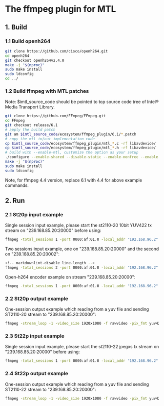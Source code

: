 # The ffmpeg plugin for MTL

## 1. Build

### 1.1 Build openh264

```bash
git clone https://github.com/cisco/openh264.git
cd openh264
git checkout openh264v2.4.0
make -j "$(nproc)"
sudo make install
sudo ldconfig
cd ../
```

### 1.2 Build ffmpeg with MTL patches

Note: $imtl_source_code should be pointed to top source code tree of Intel® Media Transport Library.

```bash
git clone https://github.com/FFmpeg/FFmpeg.git
cd FFmpeg
git checkout release/6.1
# apply the build patch
git am $imtl_source_code/ecosystem/ffmpeg_plugin/6.1/*.patch
# copy the mtl in/out implementation code
cp $imtl_source_code/ecosystem/ffmpeg_plugin/mtl_*.c -rf libavdevice/
cp $imtl_source_code/ecosystem/ffmpeg_plugin/mtl_*.h -rf libavdevice/
# build with --enable-mtl, customize the option as your setup
./configure --enable-shared --disable-static --enable-nonfree --enable-pic --enable-gpl --enable-libopenh264 --enable-encoder=libopenh264 --enable-mtl
make -j "$(nproc)"
sudo make install
sudo ldconfig
```

Note, for ffmpeg 4.4 version, replace 6.1 with 4.4 for above example commands.

## 2. Run

### 2.1 St20p input example

Single session input example, please start the st2110-20 10bit YUV422 tx stream on "239.168.85.20:20000" before using:

```bash
ffmpeg -total_sessions 1 -port 0000:af:01.0 -local_addr "192.168.96.2" -rx_addr "239.168.85.20" -framerate 59.94 -pixel_format yuv422p10le -width 1920 -height 1080 -udp_port 20000 -payload_type 112 -f mtl_st20p -i "k" -vframes 2000 -f rawvideo /dev/null -y
```

Two sessions input example, one on "239.168.85.20:20000" and the second on "239.168.85.20:20002":

```bash
<!-- markdownlint-disable line-length -->
ffmpeg -total_sessions 2 -port 0000:af:01.0 -local_addr "192.168.96.2" -rx_addr "239.168.85.20" -framerate 59.94 -pixel_format yuv422p10le -width 1920 -height 1080 -udp_port 20000 -payload_type 112 -f mtl_st20p -i "1" -port 0000:af:01.0 -rx_addr "239.168.85.20" -framerate 59.94 -pixel_format yuv422p10le -width 1920 -height 1080 -udp_port 20002 -payload_type 112 -f mtl_st20p -i "2" -map 0:0 -vframes 2000 -f rawvideo /dev/null -y -map 1:0 -vframes 2000 -f rawvideo /dev/null -y
```

Open-h264 encoder example on stream "239.168.85.20:20000":

```bash
ffmpeg -total_sessions 1 -port 0000:af:01.0 -local_addr "192.168.96.2" -rx_addr "239.168.85.20" -framerate 59.94 -pixel_format yuv422p10le -width 1920 -height 1080 -udp_port 20000 -payload_type 112 -f mtl_st20p -i "k" -vframes 2000 -c:v libopenh264 out.264 -y
```

### 2.2 St20p output example

One-session output example which reading from a yuv file and sending ST2110-20 stream to "239.168.85.20:20000":

```bash
ffmpeg -stream_loop -1 -video_size 1920x1080 -f rawvideo -pix_fmt yuv422p10le -i yuv422p10le_1080p.yuv -filter:v fps=59.94 -total_sessions 1 -port 0000:af:01.1 -local_addr "192.168.96.3" -tx_addr 239.168.85.20 -udp_port 20000 -payload_type 112 -f mtl_st20p -
```

### 2.3 St22p input example

Single session input example, please start the st2110-22 jpegxs tx stream on "239.168.85.20:20000" before using:

```bash
ffmpeg -total_sessions 1 -port 0000:af:01.0 -local_addr "192.168.96.2" -rx_addr "239.168.85.20" -framerate 59.94 -pixel_format yuv422p10le -width 1920 -height 1080 -udp_port 20000 -payload_type 112 -f mtl_st22p -i "k" -vframes 2000 -f rawvideo /dev/null -y
```

### 2.4 St22p output example

One-session output example which reading from a yuv file and sending ST2110-22 stream to "239.168.85.20:20000":

```bash
ffmpeg -stream_loop -1 -video_size 1920x1080 -f rawvideo -pix_fmt yuv422p10le -i yuv422p10le_1080p.yuv -filter:v fps=59.94 -total_sessions 1 -port 0000:af:01.1 -local_addr "192.168.96.3" -tx_addr 239.168.85.20 -udp_port 20000 -payload_type 112 -bpp 3 -f mtl_st22p -
```
